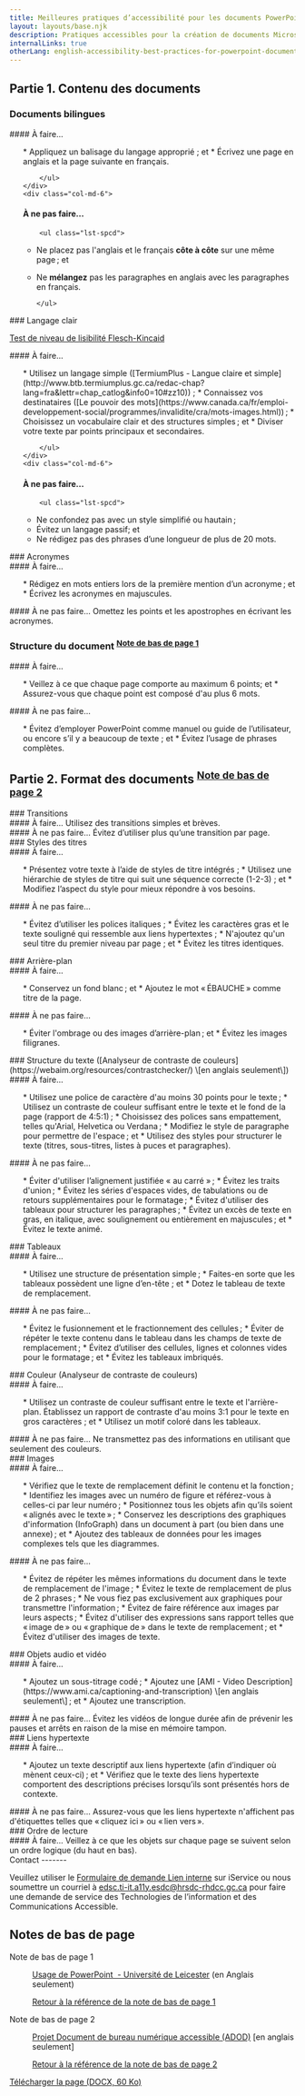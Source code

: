 ```yaml
---
title: Meilleures pratiques d’accessibilité pour les documents PowerPoint
layout: layouts/base.njk
description: Pratiques accessibles pour la création de documents Microsoft PowerPoint.
internalLinks: true
otherLang: english-accessibility-best-practices-for-powerpoint-documents
---
```

Partie 1. Contenu des documents
-------------------------------

### Documents bilingues
<div class="row">
    <div class="col-md-6">
#### À faire...
        <ul class="lst-spcd">
*   Appliquez un balisage du langage approprié ; et
*   Écrivez une page en anglais et la page suivante en français.

        </ul>
    </div>
    <div class="col-md-6">
#### À ne pas faire...
        <ul class="lst-spcd">
*   Ne placez pas l'anglais et le français **côte à côte** sur une même page ; et
*   Ne **mélangez** pas les paragraphes en anglais avec les paragraphes en français.

        </ul>
    </div>
</div>
### Langage clair

[Test de niveau de lisibilité Flesch-Kincaid](https://support.office.com/fr-fr/article/acc%c3%a9der-aux-statistiques-de-lisibilit%c3%a9-et-de-niveau-de-votre-document-85b4969e-e80a-4777-8dd3-f7fc3c8b3fd2?ui=fr-FR&rs=fr-FR&ad=FR)
<div class="row">
    <div class="col-md-6">
#### À faire...
        <ul class="lst-spcd">
*   Utilisez un langage simple ([TermiumPlus - Langue claire et simple](http://www.btb.termiumplus.gc.ca/redac-chap?lang=fra&lettr=chap_catlog&info0=10#zz10)) ;
*   Connaissez vos destinataires ([Le pouvoir des mots](https://www.canada.ca/fr/emploi-developpement-social/programmes/invalidite/cra/mots-images.html)) ;
*   Choisissez un vocabulaire clair et des structures simples ; et
*   Diviser votre texte par points principaux et secondaires.


        </ul>
    </div>
    <div class="col-md-6">
#### À ne pas faire...
        <ul class="lst-spcd">
*   Ne confondez pas avec un style simplifié ou hautain ;
*   Évitez un langage passif; et
*   Ne rédigez pas des phrases d’une longueur de plus de 20 mots.
        </ul>
    </div>
</div>
### Acronymes
<div class="row">
    <div class="col-md-6">
#### À faire...
        <ul class="lst-spcd">
*   Rédigez en mots entiers lors de la première mention d’un acronyme ; et
*   Écrivez les acronymes en majuscules.
        </ul>
    </div>
    <div class="col-md-6">
#### À ne pas faire...
Omettez les points et les apostrophes en écrivant les acronymes.
    </div>
</div>
<h3>Structure du document <sup id="fn1-rf"><a class="fn-lnk" href="#fn1"><span class="wb-inv">Note de bas de
                page </span>1</a></sup></h3>
<div class="row">
    <div class="col-md-6">
#### À faire...
        <ul class="lst-spcd">
*   Veillez à ce que chaque page comporte au maximum 6 points; et
*   Assurez-vous que chaque point est composé d'au plus 6 mots.
        </ul>
    </div>
    <div class="col-md-6">
#### À ne pas faire...
        <ul class="lst-spcd">
*   Évitez d’employer PowerPoint comme manuel ou guide de l’utilisateur, ou encore s’il y a beaucoup de texte ; et
*   Évitez l’usage de phrases complètes.
        </ul>
    </div>
</div>
<h2>Partie 2. Format des documents <sup id="fn2-rf"><a class="fn-lnk" href="#fn2"><span class="wb-inv">Note de
                bas de page </span>2</a></sup></h2>
### Transitions
<div class="row">
    <div class="col-md-6">
#### À faire...
Utilisez des transitions simples et brèves.
    </div>
    <div class="col-md-6">
#### À ne pas faire...
Évitez d’utiliser plus qu’une transition par page.
    </div>
</div>
### Styles des titres
<div class="row">
    <div class="col-md-6">
#### À faire...
        <ul class="lst-spcd">
*   Présentez votre texte à l’aide de styles de titre intégrés ;
*   Utilisez une hiérarchie de styles de titre qui suit une séquence correcte (1-2-3) ; et
*   Modifiez l’aspect du style pour mieux répondre à vos besoins.
        </ul>
    </div>
    <div class="col-md-6">
#### À ne pas faire...
        <ul class="lst-spcd">
*   Évitez d’utiliser les polices italiques ;
*   Évitez les caractères gras et le texte souligné qui ressemble aux liens hypertextes ;
*   N'ajoutez qu'un seul titre du premier niveau par page ; et
*   Évitez les titres identiques.
        </ul>
    </div>
</div>
### Arrière-plan
<div class="row">
    <div class="col-md-6">
#### À faire...
        <ul class="lst-spcd">
*   Conservez un fond blanc ; et
*   Ajoutez le mot « ÉBAUCHE » comme titre de la page.
        </ul>
    </div>
    <div class="col-md-6">
#### À ne pas faire...
        <ul class="lst-spcd">
*   Éviter l'ombrage ou des images d’arrière-plan ; et
*   Évitez les images filigranes.
        </ul>
    </div>
</div>
### Structure du texte ([Analyseur de contraste de couleurs](https://webaim.org/resources/contrastchecker/) \[en anglais seulement\])
<div class="row">
    <div class="col-md-6">
#### À faire...
        <ul class="lst-spcd">
*   Utilisez une police de caractère d'au moins 30 points pour le texte ;
*   Utilisez un contraste de couleur suffisant entre le texte et le fond de la page (rapport de 4:5:1) ;
*   Choisissez des polices sans empattement, telles qu'Arial, Helvetica ou Verdana ;
*   Modifiez le style de paragraphe pour permettre de l'espace ; et
*   Utilisez des styles pour structurer le texte (titres, sous-titres, listes à puces et paragraphes).
        </ul>
    </div>
    <div class="col-md-6">
#### À ne pas faire...
        <ul class="lst-spcd">
*   Éviter d'utiliser l’alignement justifiée « au carré » ;
*   Évitez les traits d'union ;
*   Évitez les séries d'espaces vides, de tabulations ou de retours supplémentaires pour le formatage ;
*   Évitez d'utiliser des tableaux pour structurer les paragraphes ;
*   Évitez un excès de texte en gras, en italique, avec soulignement ou entièrement en majuscules ; et
*   Évitez le texte animé.
        </ul>
    </div>
</div>
### Tableaux
<div class="row">
    <div class="col-md-6">
#### À faire...
        <ul class="lst-spcd">
*   Utilisez une structure de présentation simple ;
*   Faites-en sorte que les tableaux possèdent une ligne d’en-tête ; et
*   Dotez le tableau de texte de remplacement.
        </ul>
    </div>
    <div class="col-md-6">
#### À ne pas faire...
        <ul class="lst-spcd">
*   Évitez le fusionnement et le fractionnement des cellules ;
*   Éviter de répéter le texte contenu dans le tableau dans les champs de texte de remplacement ;
*   Évitez d’utiliser des cellules, lignes et colonnes vides pour le formatage ; et
*   Évitez les tableaux imbriqués.
        </ul>
    </div>
</div>
### Couleur (Analyseur de contraste de couleurs)
<div class="row">
    <div class="col-md-6">
#### À faire...
        <ul class="lst-spcd">
*   Utilisez un contraste de couleur suffisant entre le texte et l'arrière-plan. Établissez un rapport de contraste d'au moins 3:1 pour le texte en gros caractères ; et
*   Utilisez un motif coloré dans les tableaux.
        </ul>
    </div>
    <div class="col-md-6">
#### À ne pas faire...
Ne transmettez pas des informations en utilisant que seulement des couleurs.
    </div>
</div>
### Images
<div class="row">
    <div class="col-md-6">
#### À faire...
        <ul class="lst-spcd">
*   Vérifiez que le texte de remplacement définit le contenu et la fonction ;
*   Identifiez les images avec un numéro de figure et référez-vous à celles-ci par leur numéro ;
*   Positionnez tous les objets afin qu’ils soient « alignés avec le texte » ;
*   Conservez les descriptions des graphiques d'information (InfoGraph) dans un document à part (ou bien dans une annexe) ; et
*   Ajoutez des tableaux de données pour les images complexes tels que les diagrammes.
        </ul>
    </div>
    <div class="col-md-6">
#### À ne pas faire...
        <ul class="lst-spcd">
*   Évitez de répéter les mêmes informations du document dans le texte de remplacement de l'image ;
*   Évitez le texte de remplacement de plus de 2 phrases ;
*   Ne vous fiez pas exclusivement aux graphiques pour transmettre l'information ;
*   Évitez de faire référence aux images par leurs aspects ;
*   Évitez d'utiliser des expressions sans rapport telles que « image de » ou « graphique de » dans le texte de remplacement ; et
*   Évitez d'utiliser des images de texte.
        </ul>
    </div>
</div>
### Objets audio et vidéo
<div class="row">
    <div class="col-md-6">
#### À faire...
        <ul class="lst-spcd">
*   Ajoutez un sous-titrage codé ;
*   Ajoutez une [AMI - Video Description](https://www.ami.ca/captioning-and-transcription) \[en anglais seulement\] ; et
*   Ajoutez une transcription.
        </ul>
    </div>
    <div class="col-md-6">
#### À ne pas faire...
Évitez les vidéos de longue durée afin de prévenir les pauses et arrêts en raison de la mise en
mémoire tampon.
    </div>
</div>
### Liens hypertexte
<div class="row">
    <div class="col-md-6">
#### À faire...
        <ul class="lst-spcd">
*   Ajoutez un texte descriptif aux liens hypertexte (afin d’indiquer où mènent ceux-ci) ; et
*   Vérifiez que le texte des liens hypertexte comportent des descriptions précises lorsqu’ils sont présentés hors de contexte.
        </ul>
    </div>
    <div class="col-md-6">
#### À ne pas faire...
Assurez-vous que les liens hypertexte n'affichent pas d'étiquettes telles que « cliquez ici » ou
« lien vers ».
    </div>
</div>
### Ordre de lecture
<div class="row">
    <div class="col-md-6">
#### À faire...
Veillez à ce que les objets sur chaque page se suivent selon un ordre logique (du haut en bas).
    </div>

</div>
Contact
-------
<p>Veuillez utiliser le <a href="http://iservice.prv/fra/giti/A11E/admission.shtml">Formulaire de demande <i
            class="fas fa-external-link-square-alt"></i><span class="wb-inv"> Lien interne</span></a> sur
    iService ou nous soumettre un courriel &agrave; <a
        href="mailto:edsc.ti-it.a11y.esdc@hrsdc-rhdcc.gc.ca">edsc.ti-it.a11y.esdc@hrsdc-rhdcc.gc.ca</a> pour
    faire une demande de service des Technologies de l&rsquo;information et des Communications Accessible.</p>
<aside class="wb-fnote" role="note">
    <h2 id="fn">Notes de bas de page</h2>
    <dl>
        <dt>Note de bas de page 1</dt>
        <dd id="fn1">
            <p><a href="https://www2.le.ac.uk/offices/ld/resources/presentations/using-ppt">Usage de
                    PowerPoint&nbsp; - Universit&eacute; de Leicester</a> (en Anglais seulement)</p>
            <p class="fn-rtn"><a href="#fn1-rf"><span class="wb-inv">Retour à la référence de la note de bas de
                        page </span>1
                </a></p>
        </dd>
        <dt>Note de bas de page 2</dt>
        <dd id="fn2">
            <p><a href="https://adod.idrc.ocadu.ca/powerpoint2010.html">Projet Document de bureau
                    num&eacute;rique accessible (ADOD)</a> [en anglais seulement]</p>
            <p class="fn-rtn"><a href="#fn2-rf"><span class="wb-inv">Retour à la référence de la note de bas de
                        page </span>2</a></p>
        </dd>
    </dl>
</aside>
<p><a class="btn btn-primary" href="../../../docs/Accessibility_Best_Practices_for_PowerPoint_Documents_FR.docx" role="button">Télécharger la page (DOCX, 60 Ko)</a></p>

